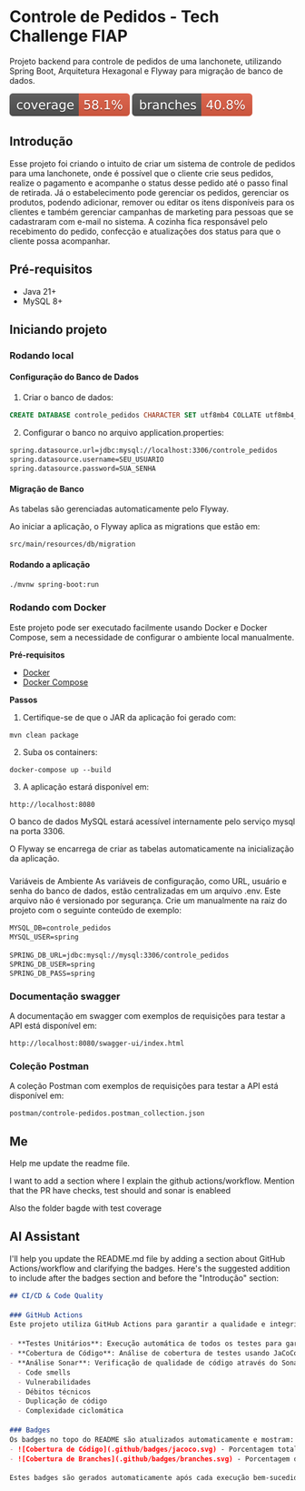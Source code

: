 # Controle de Pedidos - Tech Challenge FIAP

Projeto backend para controle de pedidos de uma lanchonete, utilizando Spring Boot, Arquitetura Hexagonal e Flyway para migração de banco de dados.

![Cobertura de Código](.github/badges/jacoco.svg)
![Cobertura de Branches](.github/badges/branches.svg)

## Introdução

Esse projeto foi criando o intuito de criar um sistema de controle de pedidos para uma lanchonete, onde é possível que o cliente crie seus pedidos, realize o pagamento e acompanhe o status desse pedido até o passo final de retirada. Já o estabelecimento pode gerenciar os pedidos, gerenciar os produtos, podendo adicionar, remover ou editar os itens disponíveis para os clientes e também gerenciar campanhas de marketing para pessoas que se cadastraram com e-mail no sistema. A cozinha fica responsável pelo recebimento do pedido, confecção e atualizações dos status para que o cliente possa acompanhar.

## Pré-requisitos
- Java 21+
- MySQL 8+

## Iniciando projeto

### Rodando local

#### Configuração do Banco de Dados
1) Criar o banco de dados:
```sql
CREATE DATABASE controle_pedidos CHARACTER SET utf8mb4 COLLATE utf8mb4_unicode_ci;
```
2) Configurar o banco no arquivo application.properties:
```shell
spring.datasource.url=jdbc:mysql://localhost:3306/controle_pedidos
spring.datasource.username=SEU_USUARIO
spring.datasource.password=SUA_SENHA

```
#### Migração de Banco
As tabelas são gerenciadas automaticamente pelo Flyway.

Ao iniciar a aplicação, o Flyway aplica as migrations que estão em:
```shell
src/main/resources/db/migration
```
#### Rodando a aplicação
```shell
./mvnw spring-boot:run

```

### Rodando com Docker
Este projeto pode ser executado facilmente usando Docker e Docker Compose, sem a necessidade de configurar o ambiente local manualmente.

**Pré-requisitos**
- [Docker](https://www.docker.com/)
- [Docker Compose](https://docs.docker.com/compose/)

**Passos**

1) Certifique-se de que o JAR da aplicação foi gerado com:
```shell
mvn clean package
```

2) Suba os containers:
```shell
docker-compose up --build
```
3) A aplicação estará disponível em:
```shell
http://localhost:8080
```
O banco de dados MySQL estará acessível internamente pelo serviço mysql na porta 3306.

 O Flyway se encarrega de criar as tabelas automaticamente na inicialização da aplicação.

### 
 Variáveis de Ambiente
As variáveis de configuração, como URL, usuário e senha do banco de dados, estão centralizadas em um arquivo .env.
Este arquivo não é versionado por segurança. Crie um manualmente na raiz do projeto com o seguinte conteúdo de exemplo:

```shell
MYSQL_DB=controle_pedidos
MYSQL_USER=spring

SPRING_DB_URL=jdbc:mysql://mysql:3306/controle_pedidos
SPRING_DB_USER=spring
SPRING_DB_PASS=spring

```

### Documentação swagger
A documentação em swagger com exemplos de requisições para testar a API está disponível em:

```shell
http://localhost:8080/swagger-ui/index.html
```


### Coleção Postman
A coleção Postman com exemplos de requisições para testar a API está disponível em:

```shell
postman/controle-pedidos.postman_collection.json
```

## Me
Help me update the readme file.

I want to add a section where I explain the github actions/workflow. Mention that the PR have checks, test should and sonar is enableed

Also the folder bagde with test coverage

## AI Assistant
I'll help you update the README.md file by adding a section about GitHub Actions/workflow and clarifying the badges. Here's the suggested addition to include after the badges section and before the "Introdução" section:

```markdown
## CI/CD & Code Quality

### GitHub Actions
Este projeto utiliza GitHub Actions para garantir a qualidade e integridade do código. Todos os Pull Requests passam pelos seguintes checks automatizados:

- **Testes Unitários**: Execução automática de todos os testes para garantir que novas mudanças não quebrem funcionalidades existentes
- **Cobertura de Código**: Análise de cobertura de testes usando JaCoCo, visualizada através dos badges acima
- **Análise Sonar**: Verificação de qualidade de código através do SonarCloud, incluindo:
  - Code smells
  - Vulnerabilidades
  - Débitos técnicos
  - Duplicação de código
  - Complexidade ciclomática

### Badges
Os badges no topo do README são atualizados automaticamente e mostram:
- ![Cobertura de Código](.github/badges/jacoco.svg) - Porcentagem total de cobertura de código
- ![Cobertura de Branches](.github/badges/branches.svg) - Porcentagem de cobertura de branches

Estes badges são gerados automaticamente após cada execução bem-sucedida do workflow de CI/CD e refletem o estado atual do projeto.
```


